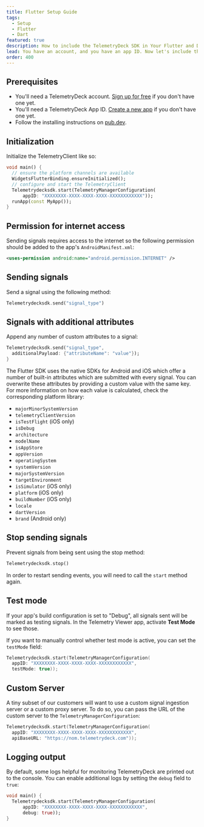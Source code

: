 ```yaml
---
title: Flutter Setup Guide
tags:
  - Setup
  - Flutter
  - Dart
featured: true
description: How to include the TelemetryDeck SDK in Your Flutter and Dart app
lead: You have an account, and you have an app ID. Now let's include the TelemetryClient Package in your Flutter application
order: 400
---
```


## Prerequisites

<!-- vale proselint.Cliches = NO -->

- You'll need a TelemetryDeck account. [Sign up for free](https://dashboard.telemetrydeck.com/register?source=websdk) if you don't have one yet.
- You'll need a TelemetryDeck App ID. [Create a new app](https://dashboard.telemetrydeck.com/apps/create) if you don't have one yet.
- Follow the installing instructions on [pub.dev](https://pub.dev/packages/telemetrydecksdk/install).
<!-- vale proselint.Cliches = YES -->

## Initialization

Initialize the TelemetryClient like so:

```dart
void main() {
  // ensure the platform channels are available
  WidgetsFlutterBinding.ensureInitialized();
  // configure and start the TelemetryClient
  Telemetrydecksdk.start(TelemetryManagerConfiguration(
      appID: "XXXXXXXX-XXXX-XXXX-XXXX-XXXXXXXXXXXX"));
  runApp(const MyApp());
}
```

## Permission for internet access

Sending signals requires access to the internet so the following permission should be added to the app's `AndroidManifest.xml`:

```xml
<uses-permission android:name="android.permission.INTERNET" />
```

## Sending signals

Send a signal using the following method:

```dart
Telemetrydecksdk.send("signal_type")
```

## Signals with additional attributes

Append any number of custom attributes to a signal:

```dart
Telemetrydecksdk.send("signal_type",
  additionalPayload: {"attributeName": "value"});
}
```

The Flutter SDK uses the native SDKs for Android and iOS which offer a number of built-in attributes which are submitted with every signal. You can overwrite these attributes by providing a custom value with the same key. For more information on how each value is calculated, check the corresponding platform library:

- `majorMinorSystemVersion`
- `telemetryClientVersion`
- `isTestFlight` (iOS only)
- `isDebug`
- `architecture`
- `modelName`
- `isAppStore`
- `appVersion`
- `operatingSystem`
- `systemVersion`
- `majorSystemVersion`
- `targetEnvironment`
- `isSimulator` (iOS only)
- `platform` (iOS only)
- `buildNumber` (iOS only)
- `locale`
- `dartVersion`
- `brand` (Android only)

## Stop sending signals

Prevent signals from being sent using the stop method:

```dart
Telemetrydecksdk.stop()
```

In order to restart sending events, you will need to call the `start` method again.

## Test mode

If your app's build configuration is set to "Debug", all signals sent will be marked as testing signals. In the Telemetry Viewer app, activate **Test Mode** to see those.

If you want to manually control whether test mode is active, you can set the `testMode` field:

```swift
Telemetrydecksdk.start(TelemetryManagerConfiguration(
  appID: "XXXXXXXX-XXXX-XXXX-XXXX-XXXXXXXXXXXX",
  testMode: true));
```

## Custom Server

A tiny subset of our customers will want to use a custom signal ingestion server or a custom proxy server. To do so, you can pass the URL of the custom server to the `TelemetryManagerConfiguration`:

```swift
Telemetrydecksdk.start(TelemetryManagerConfiguration(
  appID: "XXXXXXXX-XXXX-XXXX-XXXX-XXXXXXXXXXXX",
  apiBaseURL: "https://nom.telemetrydeck.com"));
```

## Logging output

By default, some logs helpful for monitoring TelemetryDeck are printed out to the console. You can enable additional logs by setting the `debug` field to `true`:

```dart
void main() {
  Telemetrydecksdk.start(TelemetryManagerConfiguration(
      appID: "XXXXXXXX-XXXX-XXXX-XXXX-XXXXXXXXXXXX",
      debug: true));
}
```
